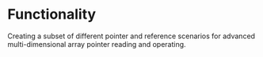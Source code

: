 # Functionality

Creating a subset of different pointer and reference scenarios for advanced multi-dimensional array pointer reading and operating.
